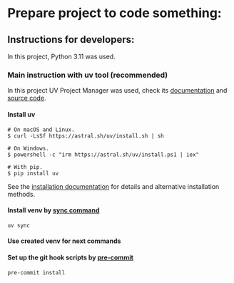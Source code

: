# Prepare project to code something:

## Instructions for developers:

In this project, Python 3.11 was used.

### Main instruction with uv tool (recommended)

In this project UV Project Manager was used, check its [documentation](https://docs.astral.sh/uv) and [source code](https://github.com/astral-sh/uv).

#### Install uv

```
# On macOS and Linux.
$ curl -LsSf https://astral.sh/uv/install.sh | sh

# On Windows.
$ powershell -c "irm https://astral.sh/uv/install.ps1 | iex"

# With pip.
$ pip install uv
```

See the [installation documentation](https://docs.astral.sh/uv/getting-started/installation/) for details and alternative installation methods.

#### Install venv by [sync command](https://docs.astral.sh/uv/reference/cli/#uv-sync)

```shell
uv sync
```

#### Use created venv for next commands

#### Set up the git hook scripts by [pre-commit](https://pre-commit.com/#3-install-the-git-hook-scripts)

```shell
pre-commit install
```